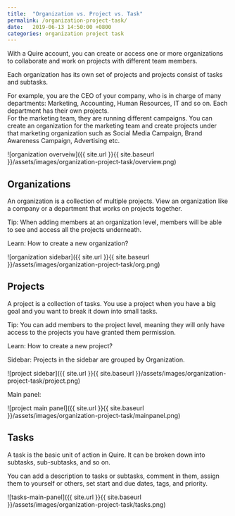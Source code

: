```yaml
---
title:  "Organization vs. Project vs. Task"
permalink: /organization-project-task/
date:   2019-06-13 14:50:00 +0800
categories: organization project task
---
```







With a Quire account, you can create or access one or more organizations to collaborate and work on projects with different team members.

Each organization has its own set of projects and projects consist of tasks and subtasks. 


For example, you are the CEO of your company, who is in charge of many departments: Marketing, Accounting, Human Resources, IT and so on. Each department has their own projects.  
For the marketing team, they are running different campaigns. You can create an organization for the marketing team and create projects under that marketing organization such as Social Media Campaign, Brand Awareness Campaign, Advertising etc. 



![organization overveiw]({{ site.url }}{{ site.baseurl }}/assets/images/organization-project-task/overview.png)




## Organizations
An organization is a collection of multiple projects. View an organization like a company or a department that works on projects together.  

Tip: When adding members at an organization level, members will be able to see and access all the projects underneath. 

Learn: How to create a new organization?


![organization sidebar]({{ site.url }}{{ site.baseurl }}/assets/images/organization-project-task/org.png)




## Projects
A project is a collection of tasks. You use a project when you have a big goal and you want to break it down into small tasks.

Tip: You can add members to the project level, meaning they will only have access to the projects you have granted them permission. 

Learn: How to create a new project? 


Sidebar: 
Projects in the sidebar are grouped by Organization. 


![project sidebar]({{ site.url }}{{ site.baseurl }}/assets/images/organization-project-task/project.png)


Main panel:

![project main panel]({{ site.url }}{{ site.baseurl }}/assets/images/organization-project-task/mainpanel.png)










## Tasks
A task is the basic unit of action in Quire. It can be broken down into subtasks, sub-subtasks, and so on. 

You can add a description to tasks or subtasks, comment in them, assign them to yourself or others, set start and due dates, tags, and priority. 

![tasks-main-panel]({{ site.url }}{{ site.baseurl }}/assets/images/organization-project-task/tasks.png)




